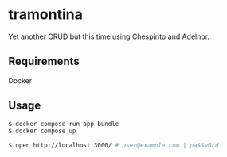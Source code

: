 # tramontina

Yet another CRUD but this time using Chespirito and Adelnor.

## Requirements

Docker

## Usage

```bash
$ docker compose run app bundle
$ docker compose up

$ open http://localhost:3000/ # user@example.com | pa$$w0rd
```
